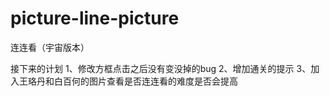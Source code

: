 # picture-line-picture
连连看（宇宙版本）


接下来的计划
1、修改方框点击之后没有变没掉的bug
2、增加通关的提示
3、加入王珞丹和白百何的图片查看是否连连看的难度是否会提高


